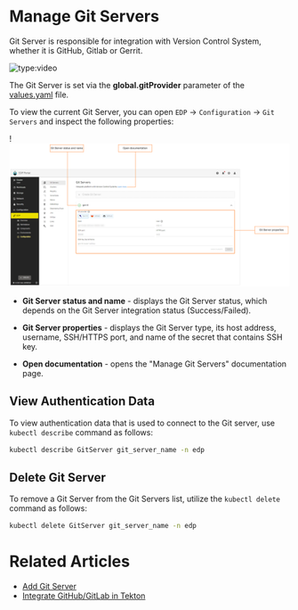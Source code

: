 # Manage Git Servers

Git Server is responsible for integration with Version Control System, whether it is GitHub, Gitlab or Gerrit.

![type:video](https://www.youtube.com/embed/pzheGwBLZvU)

The Git Server is set via the **global.gitProvider** parameter of the [values.yaml](https://github.com/epam/edp-install/blob/release/3.5/deploy-templates/values.yaml#L14) file.

To view the current Git Server, you can open `EDP` -> `Configuration` -> `Git Servers` and inspect the following properties:

!![Git Server menu](../assets/user-guide/edp-portal-git-server-overview.png "Git Server menu")

* **Git Server status and name** - displays the Git Server status, which depends on the Git Server integration status (Success/Failed).

* **Git Server properties** - displays the Git Server type, its host address, username, SSH/HTTPS port, and name of the secret that contains SSH key.

* **Open documentation** - opens the "Manage Git Servers" documentation page.

## View Authentication Data

To view authentication data that is used to connect to the Git server, use `kubectl describe` command as follows:

  ```bash
  kubectl describe GitServer git_server_name -n edp
  ```

## Delete Git Server

To remove a Git Server from the Git Servers list, utilize the `kubectl delete` command as follows:

  ```bash
  kubectl delete GitServer git_server_name -n edp
  ```

# Related Articles

* [Add Git Server](../user-guide/add-git-server.md)
* [Integrate GitHub/GitLab in Tekton](../operator-guide/import-strategy-tekton.md)